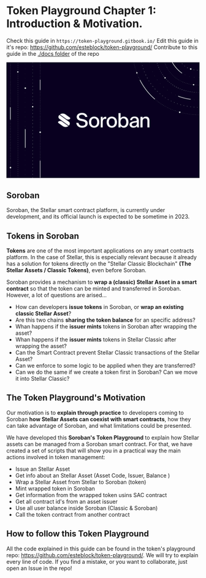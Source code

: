 # Token Playground Chapter 1: Introduction & Motivation.
Check this guide in `https://token-playground.gitbook.io/`
Edit this guide in it's repo: https://github.com/esteblock/token-playground/
Contribute to this guide in the [./docs folder](https://github.com/esteblock/token-playground/tree/main/docs) of the repo

![Soroban Image](./img/soroban.png "Soroban Logo")

## Soroban

Soroban, the Stellar smart contract platform, is currently under development, and its official launch is expected to be sometime in 2023.

## Tokens in Soroban

**Tokens** are one of the most important applications on any smart contracts platform. In the case of Stellar, this is especially relevant because it already has a solution for tokens directly on the "Stellar Classic Blockchain" **(The Stellar Assets / Classic Tokens)**, even before Soroban.

Soroban provides a mechanism to **wrap a (classic) Stellar Asset in a smart contract** so that the token can be minted and transferred in Soroban. However, a lot of questions are arised...

- How can developers **issue tokens** in Soroban, or **wrap an existing classic Stellar Asset**?
- Are this two chains **sharing the token balance** for an specific address?
- Whan happens if the **issuer mints** tokens in Soroban after wrapping the asset?
- Whan happens if the **issuer mints** tokens in Stellar Classic after wrapping the asset?
- Can the Smart Contract prevent Stellar Classic transactions of the Stellar Asset?
- Can we enforce to some logic to be applied when they are transferred?
- Can we do the same if we create a token first in Soroban? Can we move it into Stellar Classic?

## The Token Playground's Motivation

Our motivation is to **explain through practice** to developers coming to Soroban **how Stellar Assets can coexist with smart contracts**, how they can take advantage of Soroban, and what limitations could be presented.

We have developed this  **Soroban's Token Playground** to explain how Stellar assets can be managed from a Soroban smart contract. For that, we have created a set of scripts that will show you in a practical way the main actions involved in token management:

- Issue an Stellar Asset
- Get info about an Stellar Asset (Asset Code, Issuer, Balance ) 
- Wrap a Stellar Asset from Stellar to Soroban (token)
- Mint wrapped token in Soroban 
- Get information from the wrapped token usins SAC contract 
- Get all contract id's from an asset issuer
- Use all user balance inside Soroban (Classic & Soroban)
- Call the token contract from another contract

## How to follow this Token Playground
All the code explained in this guide can be found in the token's playground repo: https://github.com/esteblock/token-playground/. We will try to explain every line of code. If you find a mistake, or you want to collaborate, just open an Issue in the repo!